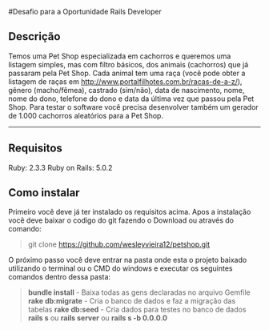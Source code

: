 #Desafio para a Oportunidade Rails Developer



Descrição
-------------
Temos uma Pet Shop especializada em cachorros e queremos uma listagem simples, mas com filtro básicos, dos animais (cachorros) que já passaram pela Pet Shop.
Cada animal tem uma raça (você pode obter a listagem de raças em http://www.portalfilhotes.com.br/racas-de-a-z/), gênero (macho/fêmea), castrado (sim/não), data de nascimento, nome, nome do dono, telefone do dono e data da última vez que passou pela Pet Shop.
Para testar o software você precisa desenvolver também um gerador de 1.000 cachorros aleatórios para a Pet Shop.


----------


Requisitos
-------------

Ruby: 2.3.3
Ruby on Rails: 5.0.2

Como instalar
-------------

Primeiro você deve já ter instalado os requisitos acima. Apos a instalação você deve baixar o codigo do git fazendo o Download ou através do comando:
> git clone https://github.com/wesleyvieira12/petshop.git

O próximo passo você deve entrar na pasta onde esta o projeto baixado utilizando o terminal ou o CMD do windows e executar os seguintes comandos dentro dessa pasta:
>  **bundle install** - Baixa todas as gens declaradas no arquivo Gemfile
>  **rake db:migrate** - Cria o banco de dados e faz a migração das tabelas
>  **rake db:seed** - Cria dados para testes no banco de dados
>  **rails s** ou **rails server** ou **rails s -b 0.0.0.0**
